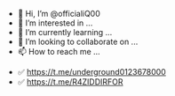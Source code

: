 - 👋 Hi, I’m @officialiQ00
- 👀 I’m interested in ...
- 🌱 I’m currently learning ...
- 💞️ I’m looking to collaborate on ...
- 📫 How to reach me ...

<!---
officialiQ00/officialiQ00 is a ✨ special ✨ repository because its `README.md` (this file) appears on your GitHub profile.
You can click the Preview link to take a look at your changes.
--->
- ✅ https://t.me/underground0123678000
- ✅ https://t.me/R4ZIDDIRFOR

